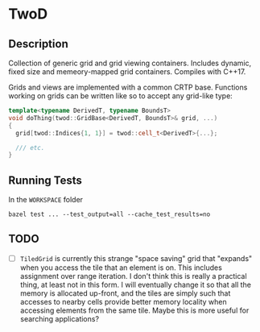 # TwoD

## Description

Collection of generic grid and grid viewing containers. Includes dynamic, fixed size and memeory-mapped grid containers. Compiles with C++17.

Grids and views are implemented with a common CRTP base. Functions working on grids can be written like so to accept any grid-like type:

```c++
template<typename DerivedT, typename BoundsT>
void doThing(twod::GridBase<DerivedT, BoundsT>& grid, ...)
{
  grid[twod::Indices{1, 1}] = twod::cell_t<DerivedT>{...};

  /// etc.
}
```

## Running Tests

In the `WORKSPACE` folder
```
bazel test ... --test_output=all --cache_test_results=no

```

## TODO

- [ ] `TiledGrid` is currently this strange "space saving" grid that "expands" when you access the tile that an element is on. This includes assignment over range iteration. I don't think this is really a practical thing, at least not in this form. I will eventually change it so that all the memory is allocated up-front, and the tiles are simply such that accesses to nearby cells provide better memory locality when accessing elements from the same tile. Maybe this is more useful for searching applications?

